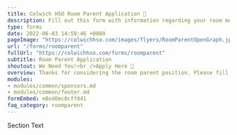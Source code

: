 ```yaml
---
title: Colwich HSO Room Parent Application 🚸
description: Fill out this form with information regarding your room mom details.
type: forms
date: 2022-06-03 14:59:46 +0000
pageImage: "https://colwichhso.com/images/flyers/RoomParentOpenGraph.jpg"
url: "/forms/roomparent"
fullUrl: "https://colwichhso.com/forms/roomparent"
subtitle: Room Parent Application
shoutout: We Need You!<br />Apply Here 🚸
overview: Thanks for considering the room parent position. Please fill out the form below with your contact and grade level details.
modules:
- modules/common/sponsors.md
- modules/common/footer.md
formEmbed: m8od6mc0cff841
faq_category: roomparent
---
```

Section Text
